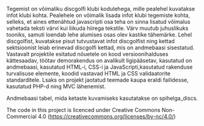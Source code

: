 Tegemist on võimaliku discgolfi klubi kodulehega, mille pealehel kuvatakse infot klubi kohta. Pealehele on võimalik lisada infot klubi tegemiste kohta, selleks, et aines ettenähtud javascripti osa teha on sinna lisatud võimalus vahetada teksti värvi kui liikuda hiirega tekstile. Värv muutub juhuslikuks tooniks, samuti loendab lehe alumises osas olev kastike tähemärke. 
Lehel discgolfist, kuvatakse pisut tutvustavat infot discgolfist ning kettad sektsioonist leiab erinevad discgolfi kettad, mis on andmebaasi sisestatud.
Vastavalt projektile esitatud nõuetele on kood versioonihalduses kättesaadav, töötav demorakendus on avalikult ligipääsetav, kasutatud on andmebaasi, kasutatud HTML-i, CSS-i ja JavaScripti,kasutatud  rakenduse turvalisuse elemente, koodid vastavad HTML ja CSS validaatorite standarditele. Lsaks on projekt jaotatud teemade kaupa eraldi failidesse, kasutatud PHP-d ning MVC lähenemist.

Andmebaasi tabel, mida ketaste kuvamiseks kasutatakse on spihelga_discs.

The code in this project is licenced under Creative Commons Non-Commercial 4.0 (https://creativecommons.org/licenses/by-nc/4.0/)
